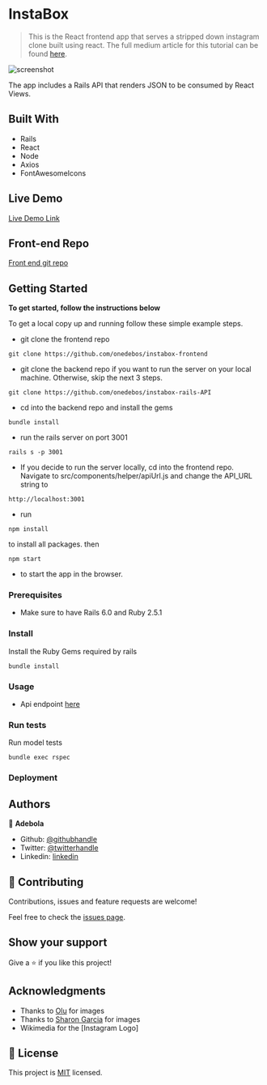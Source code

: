 # InstaBox

> This is the React frontend app that serves a stripped down instagram clone built using react. The full medium article for this tutorial can be found [here]().

![screenshot](./app_screenshot.png)

The app includes a Rails API that renders JSON to be consumed
by React Views.

## Built With

- Rails
- React
- Node
- Axios
- FontAwesomeIcons

## Live Demo

[Live Demo Link]()

## Front-end Repo

[Front end git repo](https://github.com/onedebos/instabox-frontend)

## Getting Started

**To get started, follow the instructions below**

To get a local copy up and running follow these simple example steps.

- git clone the frontend repo

```
git clone https://github.com/onedebos/instabox-frontend
```

- git clone the backend repo if you want to run the server on your local machine. Otherwise, skip the next 3 steps.

```
git clone https://github.com/onedebos/instabox-rails-API
```

- cd into the backend repo and install the gems

```
bundle install
```

- run the rails server on port 3001

```
rails s -p 3001
```

- If you decide to run the server locally, cd into the frontend repo. Navigate to src/components/helper/apiUrl.js and change the API_URL string to

```
http://localhost:3001
```

- run

```
npm install
```

to install all packages. then

```
npm start
```

- to start the app in the browser.

### Prerequisites

- Make sure to have Rails 6.0 and Ruby 2.5.1

### Install

Install the Ruby Gems required by rails

```
bundle install
```

### Usage

- Api endpoint [here](https://instabox-api.herokuapp.com/pictures)

### Run tests

Run model tests

```
bundle exec rspec
```

### Deployment

## Authors

👤 **Adebola**

- Github: [@githubhandle](https://github.com/onedebos)
- Twitter: [@twitterhandle](https://twitter.com/debosthefirst)
- Linkedin: [linkedin](https://www.linkedin.com/in/adebola-niran/)

## 🤝 Contributing

Contributions, issues and feature requests are welcome!

Feel free to check the [issues page](issues/).

## Show your support

Give a ⭐️ if you like this project!

## Acknowledgments

- Thanks to [Olu](https://unsplash.com/@kehfam) for images
- Thanks to [Sharon Garcia](https://unsplash.com/@_sharon_garcia) for images
- Wikimedia for the [Instagram Logo]

## 📝 License

This project is [MIT](lic.url) licensed.
